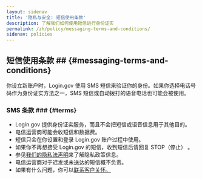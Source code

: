 ```yaml
---
layout: sidenav
title: '隐私与安全: 短信使用条款'
description: 了解我们如何使用短信进行身份证实
permalink: /zh/policy/messaging-terms-and-conditions/
sidenav: policies
---
```

## 短信使用条款 ## {#messaging-terms-and-conditions}
 你设立新账户时，Login.gov 使用 SMS 短信来验证你的身份。如果你选择电话号码作为身份证实方法之一，SMS 短信或自动拨打的语音电话也可能会被使用。

### SMS 条款 ### {#terms}

* Login.gov 提供身份证实服务，而且不会把短信或语音信息用于其他目的。
* 电信运营商可能会收短信和数据费。
* 短信只会在你设置和登录 Login.gov 账户过程中使用。
* 如果你不再想接受 Login.gov 的短信，收到短信后请回复 STOP（停止） 。
* 参见[我们的隐私法声明](/zh/policy/our-privacy-act-statement/)来了解隐私政策信息。
* 电信运营商对于迟发或未送达的短信概不负责。
* 如果有什么问题，你可以[联系客户关怀。](/zh/contact/)
